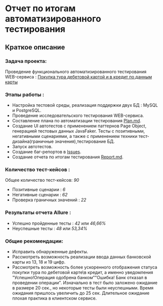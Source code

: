 # Отчет по итогам автоматизированного тестирования

## Краткое описание


### Задача проекта: 
Проведение функционального автоматизированного тестирования WEB-сервиса : [Покупка тура дебетовой картой и в кредит по данным карты](http://localhost:8080/) 

### Этапы работы :
- Настройка тестовой среды, реализация поддержки двух БД : MySQL и PostgreSQL.
- Проведение исследовательского тестирования WEB-сервиса.
- Составление плана по автоматизации тестирования [Plan.md](https://github.com/AEryushova/Test_Automation/blob/main/Plan.md).
- Создание UI автотестов с применением паттернов Page Object, генерацией тестовых данных JavaFaker. Тесты с позитивными, негативными сценариями, а также с применением техники тест-дизайна(граничные значения),тестирование БД.
- Запуск автотестов.
- Создание баг-репортов в [Issues](https://github.com/AEryushova/Test_Automation/issues).
- Создание отчета по итогам тестирования [Report.md](https://github.com/AEryushova/Test_Automation/blob/main/Report.md).

### Количество тест-кейсов :
Общее количество тест-кейсов: *90*
- Позитивные сценарии : *6*
- Негативные сценарии : *62*
- Проверка граничных значений : *22*

### Результаты отчета Allure :
- Успешно пройденные тесты : *42* или _46,66%_
- Неуспешные тесты : *48* или _53,34%_


### Общие рекомендации:
- Исправить обнаруженные дефекты. 
- Рассмотреть возможность реализации ввода данных банковской карты из 13, 18 и 19 цифр.
- Рассмотреть возможность более ускоренного отображения статуса покупки тура по дебетовой карте\в кредит, а именно уведомления "Успешно!Операция одобрена банком"\"Ошибка! Банк отказал в проведении операции". Изначально в тест было заложено ожидание в размере 20 сек., но некоторые тесты были неуспешными. Время ожидания пришлось увеличить до 25 сек. Длительное ожидание плохая практика в клиентском сервисе.
